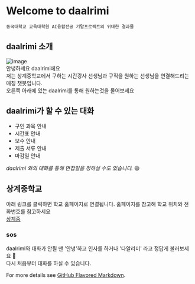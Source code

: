 # Welcome to daalrimi

```markdown
동국대학교 교육대학원 AI융합전공 기말프로젝트의 위대한 결과물 
```
## daalrimi 소개
 ![image](https://user-images.githubusercontent.com/81285533/118516921-b9b89000-b771-11eb-94fb-d44f11f0dfb5.jpg)  
 안녕하세요 daalrimi에요  
저는 상계중학교에서 구하는 시간강사 선생님과 구직을 원하는 선생님을 연결해드리는 매칭 챗봇입니다.  
 오른쪽 아래에 있는 daalrimi를 통해 원하는것을 물어보세요
 
## daalrimi가 할 수 있는 대화
- 구인 과목 안내
- 시간표 안내
- 보수 안내
- 제출 서류 안내
- 마감일 안내
 
 _daalrimi 와의 대화를 통해 면접일을 정하실 수도 있습니다._ 😄 
 
## 상계중학교
아래 링크를 클릭하면 학교 홈페이지로 연결됩니다. 홈페이지를 참고해 학교 위치와 전화번호를 참고하세요  
[상계중](http://sanggye.sen.ms.kr) 
 
### sos
daalrimi와 대화가 안될 땐 '안녕'하고 인사를 하거나 '다알리미' 라고 정답게 불러보세요   🤗  
다시 처음부터 대화를 하실 수 있습니다.  



For more details see [GitHub Flavored Markdown](https://guides.github.com/features/mastering-markdown/).

